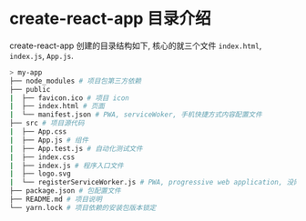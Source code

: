 # create-react-app 目录介绍

create-react-app 创建的目录结构如下, 核心的就三个文件 `index.html`, `index.js`, `App.js`.

```bash {5,9,12}
> my-app
├── node_modules # 项目包第三方依赖
├── public
|  ├── favicon.ico # 项目 icon
|  ├── index.html # 页面
|  └── manifest.json # PWA, serviceWoker, 手机快捷方式内容配置文件
├── src # 项目源代码
|  ├── App.css
|  ├── App.js # 组件
|  ├── App.test.js # 自动化测试文件
|  ├── index.css
|  ├── index.js # 程序入口文件
|  ├── logo.svg
|  └── registerServiceWorker.js # PWA, progressive web application, 没网也可以看到页面
├── package.json # 包配置文件
├── README.md # 项目说明
└── yarn.lock # 项目依赖的安装包版本锁定
```